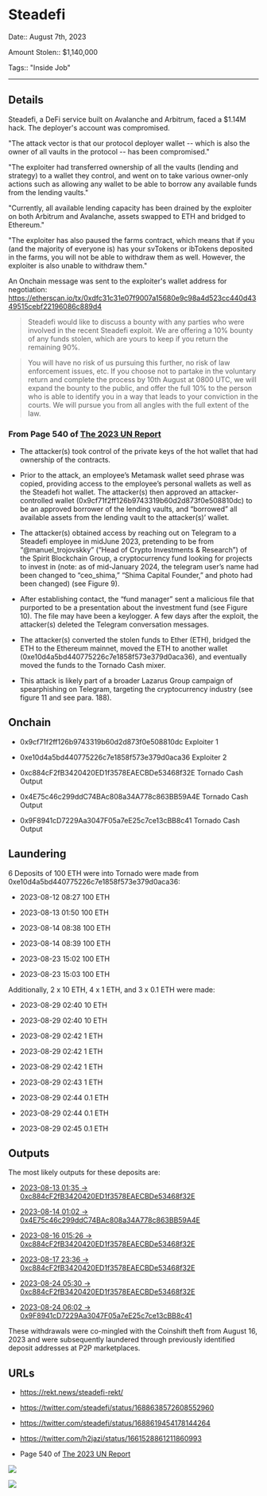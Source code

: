 # Steadefi

Date:: August 7th, 2023

Amount Stolen:: $1,140,000

Tags:: "Inside Job"

---


## Details

Steadefi, a DeFi service built on Avalanche and Arbitrum, faced a $1.14M hack. The deployer's account was compromised.

"The attack vector is that our protocol deployer wallet -- which is also the owner of all vaults in the protocol -- has been compromised."

"The exploiter had transferred ownership of all the vaults (lending and strategy) to a wallet they control, and went on to take various owner-only actions such as allowing any wallet to be able to borrow any available funds from the lending vaults."

"Currently, all available lending capacity has been drained by the exploiter on both Arbitrum and Avalanche, assets swapped to ETH and bridged to Ethereum."

"The exploiter has also paused the farms contract, which means that if you (and the majority of everyone is) has your svTokens or ibTokens deposited in the farms, you will not be able to withdraw them as well. However, the exploiter is also unable to withdraw them."

An Onchain message was sent to the exploiter's wallet address for negotiation: https://etherscan.io/tx/0xdfc31c31e07f9007a15680e9c98a4d523cc440d4349515cebf22196086c889d4

> Steadefi would like to discuss a bounty with any parties who were involved in the recent Steadefi exploit. We are offering a 10% bounty of any funds stolen, which are yours to keep if you return the remaining 90%.

> You will have no risk of us pursuing this further, no risk of law enforcement issues, etc. If you choose not to partake in the voluntary return and complete the process by 10th August at 0800 UTC, we will expand the bounty to the public, and offer the full 10% to the person who is able to identify you in a way that leads to your conviction in the courts. We will pursue you from all angles with the full extent of the law.


### From Page 540 of [The 2023 UN Report](https://documents.un.org/doc/undoc/gen/n24/032/68/pdf/n2403268.pdf?token=Lnb4xBoncpFwgtMIpl&fe=true)

- The attacker(s) took control of the private keys of the hot wallet that had ownership of the contracts.

- Prior to the attack, an employee’s Metamask wallet seed phrase was copied, providing access to the employee’s personal wallets as well as the Steadefi hot wallet. The attacker(s) then approved an attacker-controlled wallet (0x9cf71f2ff126b9743319b60d2d873f0e508810dc) to be an approved borrower of the lending vaults, and “borrowed” all available assets from the lending vault to the attacker(s)’ wallet.

- The attacker(s) obtained access by reaching out on Telegram to a Steadefi employee in midJune 2023, pretending to be from “@manuel_trojovskky” (“Head of Crypto Investments & Research”) of the Spirit Blockchain Group, a cryptocurrency fund looking for projects to invest in (note: as of mid-January 2024, the telegram user’s name had been changed to “ceo_shima,” “Shima Capital Founder,” and photo had been changed) (see Figure 9).

- After establishing contact, the “fund manager” sent a malicious file that purported to be a presentation about the investment fund (see Figure 10). The file may have been a keylogger. A few days after the exploit, the attacker(s) deleted the Telegram conversation messages.

- The attacker(s) converted the stolen funds to Ether (ETH), bridged the ETH to the Ethereum mainnet, moved the ETH to another wallet (0xe10d4a5bd440775226c7e1858f573e379d0aca36), and eventually moved the funds to the Tornado Cash mixer.

- This attack is likely part of a broader Lazarus Group campaign of spearphishing on Telegram, targeting the cryptocurrency industry (see figure 11 and see para. 188).


## Onchain

- 0x9cf71f2ff126b9743319b60d2d873f0e508810dc Exploiter 1 

- 0xe10d4a5bd440775226c7e1858f573e379d0aca36 Exploiter 2 

- 0xc884cF2fB3420420ED1f3578EAECBDe53468f32E Tornado Cash Output 

- 0x4E75c46c299ddC74BAc808a34A778c863BB59A4E Tornado Cash Output 

- 0x9F8941cD7229Aa3047F05a7eE25c7ce13cBB8c41 Tornado Cash Output 



## Laundering

6 Deposits of 100 ETH were into Tornado were made from 0xe10d4a5bd440775226c7e1858f573e379d0aca36:

- 2023-08-12 08:27 100 ETH

- 2023-08-13 01:50 100 ETH

- 2023-08-14 08:38 100 ETH

- 2023-08-14 08:39 100 ETH

- 2023-08-23 15:02 100 ETH

- 2023-08-23 15:03 100 ETH


Additionally, 2 x 10 ETH, 4 x 1 ETH, and 3 x 0.1 ETH were made:

- 2023-08-29 02:40 10 ETH

- 2023-08-29 02:40 10 ETH

- 2023-08-29 02:42 1 ETH

- 2023-08-29 02:42 1 ETH

- 2023-08-29 02:42 1 ETH

- 2023-08-29 02:43 1 ETH

- 2023-08-29 02:44 0.1 ETH

- 2023-08-29 02:44 0.1 ETH

- 2023-08-29 02:45 0.1 ETH

## Outputs

The most likely outputs for these deposits are:

- [2023-08-13 01:35 -> 0xc884cF2fB3420420ED1f3578EAECBDe53468f32E](https://etherscan.io/tx/0x499dae0411931bdb396a704894ac824f434e7b4c6f8828a8872db151a0fa7dd8)

- [2023-08-14 01:02 -> 0x4E75c46c299ddC74BAc808a34A778c863BB59A4E](https://etherscan.io/tx/0x6c7c233bd39ddfd920e0b04ac23a935c19be332a46e0d82cf75f43eb4ac209a2)

- [2023-08-16 015:26 -> 0xc884cF2fB3420420ED1f3578EAECBDe53468f32E](https://etherscan.io/tx/0xb589962b62c59ed2e8c5977ba614ce94bfc9d107015ad67a1e9391122a03e849)

- [2023-08-17 23:36 -> 0xc884cF2fB3420420ED1f3578EAECBDe53468f32E](https://etherscan.io/tx/0xf23aa066bbaaaec2cd34b850791314d6a070148e1fb4440cad1d5a8ceb4e811b)

- [2023-08-24 05:30 -> 0xc884cF2fB3420420ED1f3578EAECBDe53468f32E](https://etherscan.io/tx/0xa23628410e99c908ebd3839e7d928f72b7a896c80714f3e1e1321f057f573a2c)

- [2023-08-24 06:02 -> 0x9F8941cD7229Aa3047F05a7eE25c7ce13cBB8c41](https://etherscan.io/tx/0xbf61cd7e50303f3602220e28298d6f98b211073d42d8245dd3c20e910d3be191)

These withdrawals were co-mingled with the Coinshift theft from August 16, 2023 and were subsequently laundered through previously identified deposit addresses at P2P marketplaces.


## URLs

- https://rekt.news/steadefi-rekt/

- https://twitter.com/steadefi/status/1688638572608552960

- https://twitter.com/steadefi/status/1688619454178144264

- https://twitter.com/h2jazi/status/1661528861211860993

- Page 540 of [The 2023 UN Report](https://documents.un.org/doc/undoc/gen/n24/032/68/pdf/n2403268.pdf?token=Lnb4xBoncpFwgtMIpl&fe=true)

![](../images/steadefi01.png)

![](../images/steadefi02.png)
